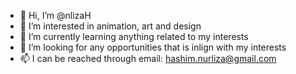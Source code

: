 - 👋 Hi, I’m @nlizaH
- 👀 I’m interested in animation, art and design
- 🌱 I’m currently learning anything related to my interests
- 💞️ I’m looking for any opportunities that is inlign with my interests
- 📫 I can be reached through email: hashim.nurliza@gmail.com 

<!---
nlizaH/nlizaH is a ✨ special ✨ repository because its `README.md` (this file) appears on your GitHub profile.
You can click the Preview link to take a look at your changes.
--->
